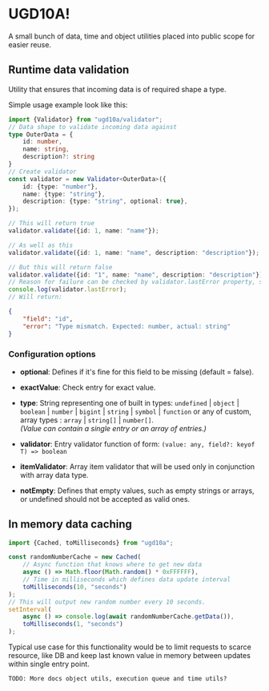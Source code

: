 # UGD10A!

A small bunch of data, time and object utilities placed into public scope for easier reuse.

## Runtime data validation

Utility that ensures that incoming data is of required shape a type.

Simple usage example look like this:

```typescript
import {Validator} from "ugd10a/validator";
// Data shape to validate incoming data against
type OuterData = {
    id: number,
    name: string,
    description?: string
}
// Create validator
const validator = new Validator<OuterData>({
    id: {type: "number"},
    name: {type: "string"},
    description: {type: "string", optional: true},
});

// This will return true
validator.validate({id: 1, name: "name"});

// As well as this
validator.validate({id: 1, name: "name", description: "description"});

// But this will return false
validator.validate({id: "1", name: "name", description: "description"});
// Reason for failure can be checked by validator.lastError property, so:
console.log(validator.lastError);
// Will return:
```
```json
{
    "field": "id",
    "error": "Type mismatch. Expected: number, actual: string"
}
```

### Configuration options

- **optional**: Defines if it's fine for this field to be missing (default = false).

- **exactValue**: Check entry for exact value.

- **type**: String representing one of built in types: `undefined` | `object` | `boolean` | `number` | `bigint` |
 `string` | `symbol` | `function` or any of custom, array types : `array` | `string[]` | `number[]`.   
  *(Value can contain a single entry or an array of entries.)*

- **validator**: Entry validator function of form: `(value: any, field?: keyof T) => boolean`

- **itemValidator**: Array item validator that will be used only in conjunction with array data type.

- **notEmpty**: Defines that empty values, such as empty strings or arrays, or undefined should not be accepted as
 valid ones.


## In memory data caching

```typescript
import {Cached, toMilliseconds} from "ugd10a";

const randomNumberCache = new Cached(
    // Async function that knows where to get new data
    async () => Math.floor(Math.random() * 0xFFFFFF),
    // Time in milliseconds which defines data update interval
    toMilliseconds(10, "seconds")
);
// This will output new random number every 10 seconds.
setInterval(
    async () => console.log(await randomNumberCache.getData()),
    toMilliseconds(1, "seconds")
);
```
Typical use case for this functionality would be to limit requests to scarce resource, like DB and keep last 
known value in memory between updates within single entry point.

```
TODO: More docs object utils, execution queue and time utils?
```
